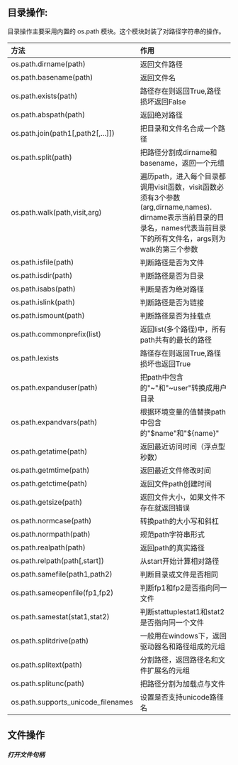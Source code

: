 ## 目录操作:

目录操作主要采用内置的 os.path 模块。这个模块封装了对路径字符串的操作。

| 方法                                 | 作用                                                                                                                  |
|:---------------------------------- |:------------------------------------------------------------------------------------------------------------------- |
| os.path.dirname(path)              | 返回文件路径                                                                                                              |
| os.path.basename(path)             | 返回文件名                                                                                                               |
| os.path.exists(path)               | 路径存在则返回True,路径损坏返回False                                                                                             |
| os.path.abspath(path)              | 返回绝对路径                                                                                                              |
| os.path.join(path1[,path2[,...]])  | 把目录和文件名合成一个路径                                                                                                       |
| os.path.split(path)                | 把路径分割成dirname和basename，返回一个元组                                                                                       |
| os.path.walk(path,visit,arg)       | 遍历path，进入每个目录都调用visit函数，visit函数必须有3个参数(arg,dirname,names).<br>dirname表示当前目录的目录名，names代表当前目录下的所有文件名，args则为walk的第三个参数 |
| os.path.isfile(path)               | 判断路径是否为文件                                                                                                           |
| os.path.isdir(path)                | 判断路径是否为目录                                                                                                           |
| os.path.isabs(path)                | 判断是否为绝对路径                                                                                                           |
| os.path.islink(path)               | 判断路径是否为链接                                                                                                           |
| os.path.ismount(path)              | 判断路径是否为挂载点                                                                                                          |
| os.path.commonprefix(list)         | 返回list(多个路径)中，所有path共有的最长的路径                                                                                        |
| os.path.lexists                    | 路径存在则返回True,路径损坏也返回True                                                                                             |
| os.path.expanduser(path)           | 把path中包含的"~"和"~user"转换成用户目录                                                                                         |
| os.path.expandvars(path)           | 根据环境变量的值替换path中包含的"$name"和"${name}"                                                                                 |
| os.path.getatime(path)             | 返回最近访问时间（浮点型秒数）                                                                                                     |
| os.path.getmtime(path)             | 返回最近文件修改时间                                                                                                          |
| os.path.getctime(path)             | 返回文件path创建时间                                                                                                        |
| os.path.getsize(path)              | 返回文件大小，如果文件不存在就返回错误                                                                                                 |
| os.path.normcase(path)             | 转换path的大小写和斜杠                                                                                                       |
| os.path.normpath(path)             | 规范path字符串形式                                                                                                         |
| os.path.realpath(path)             | 返回path的真实路径                                                                                                         |
| os.path.relpath(path[,start])      | 从start开始计算相对路径                                                                                                      |
| os.path.samefile(path1,path2)      | 判断目录或文件是否相同                                                                                                         |
| os.path.sameopenfile(fp1,fp2)      | 判断fp1和fp2是否指向同一文件                                                                                                   |
| os.path.samestat(stat1,stat2)      | 判断stattuplestat1和stat2是否指向同一个文件                                                                                     |
| os.path.splitdrive(path)           | 一般用在windows下，返回驱动器名和路径组成的元组                                                                                         |
| os.path.splitext(path)             | 分割路径，返回路径名和文件扩展名的元组                                                                                                 |
| os.path.splitunc(path)             | 把路径分割为加载点与文件                                                                                                        |
| os.path.supports_unicode_filenames | 设置是否支持unicode路径名                                                                                                    |

## 文件操作

##### 打开文件句柄

```python

```
